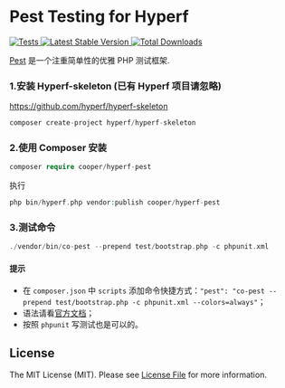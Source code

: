 # Pest Testing for Hyperf
<a href="https://github.com/myxiaoao/hyperf-pest/actions?query=workflow%3APHPUnit">
    <img src="https://github.com/myxiaoao/hyperf-pest/workflows/PHPUnit/badge.svg" alt="Tests">
</a>
<a href="https://packagist.org/packages/cooper/hyperf-pest">
    <img src="https://poser.pugx.org/cooper/hyperf-pest/v/stable.svg" alt="Latest Stable Version">
</a>
<a href="https://packagist.org/packages/cooper/hyperf-pest">
    <img src="https://poser.pugx.org/cooper/hyperf-pest/d/total.svg" alt="Total Downloads">
</a>

[Pest](https://pestphp.com/) 是一个注重简单性的优雅 PHP 测试框架.

### 1.安装 Hyperf-skeleton (已有 Hyperf 项目请忽略)

https://github.com/hyperf/hyperf-skeleton

```php
composer create-project hyperf/hyperf-skeleton
```

### 2.使用 Composer 安装

```php
composer require cooper/hyperf-pest
```

执行
```php
php bin/hyperf.php vendor:publish cooper/hyperf-pest
```

### 3.测试命令

```php
./vendor/bin/co-pest --prepend test/bootstrap.php -c phpunit.xml
```

#### 提示
* 在 `composer.json` 中 `scripts` 添加命令快捷方式：`"pest": "co-pest --prepend test/bootstrap.php -c phpunit.xml --colors=always"`；
* 语法请看[官方文档](https://pestphp.com/docs/writing-tests)；
* 按照 `phpunit` 写测试也是可以的。

## License

The MIT License (MIT). Please see [License File](LICENSE) for more information.



